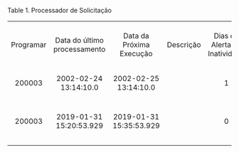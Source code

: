 <div id="d543011e1" class="table">

<div class="table-title">

Table 1. Processador de
Solicitação

</div>

<div class="table-contents">

|           |                              |                          |           |                               |                                 |                                                |                             |                             |                 |                  |                            |                     |            |
| :-------: | :--------------------------: | :----------------------: | :-------: | :---------------------------: | :-----------------------------: | :--------------------------------------------: | :-------------------------: | :-------------------------: | :-------------: | :--------------: | :------------------------: | :-----------------: | :--------: |
| Programar | Data do último processamento | Data da Próxima Execução | Descrição | Dias de Alerta de Inatividade | Dias para manter registro (log) |                      Nome                      | Alertar após Dias em Atraso | Escalar após Dias de Atraso | Processar Agora | Dias de Lembrete | Processador de Solicitação | Tipo de Solicitação | Supervisor |
|  200003   |    2002-02-24 13:14:10.0     |  2002-02-25 13:14:10.0   |           |               1               |                7                |         GardenWorld Request Processor          |              2              |              3              |      false      |        1         |            100             |                     |    101     |
|  200003   |   2019-01-31 15:20:53.929    | 2019-01-31 15:35:53.929  |           |               0               |                7                | Mundo do Café S/A - Processador de Solicitação |              0              |              0              |      false      |        0         |          1000000           |                     |  1000000   |

</div>

</div>
